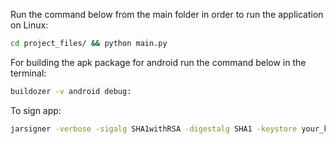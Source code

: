 Run the command below from the main folder in order to run the application on Linux:
```bash
cd project_files/ && python main.py
```
For building the apk package for android run the command below in the terminal:
```bash
buildozer -v android debug:
```
To sign app:
```bash
jarsigner -verbose -sigalg SHA1withRSA -digestalg SHA1 -keystore your_keystore.keystore your_app_nameg.apk your_alias_name
```